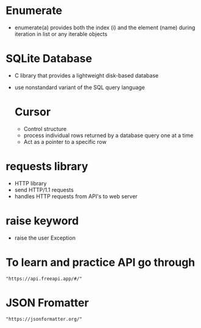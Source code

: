 # Enumerate
- enumerate(a) provides both the index (i) and the element (name) during iteration in list or any iterable objects

# SQLite Database
- C library that provides a lightweight disk-based database
- use nonstandard variant of the SQL query language

    # Cursor
    - Control structure
    - process individual rows returned by a database query one at a time
    - Act as a pointer to a specific row

# requests library
- HTTP library
- send HTTP/1.1 requests
- handles HTTP requests from API's to web server

# raise keyword
- raise the user Exception

# To learn and practice API go through
    "https://api.freeapi.app/#/"
# JSON Fromatter
    "https://jsonformatter.org/"